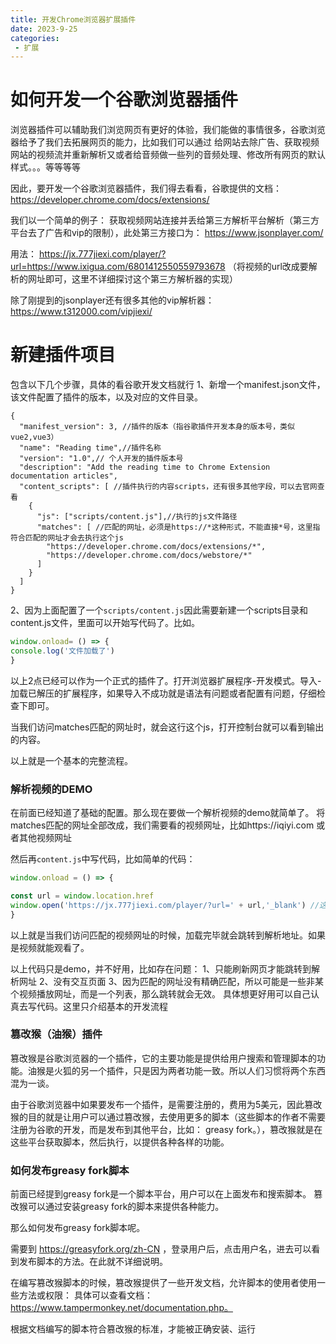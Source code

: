 ```yaml
---
title: 开发Chrome浏览器扩展插件
date: 2023-9-25
categories:
 - 扩展
---
```



# 如何开发一个谷歌浏览器插件

浏览器插件可以辅助我们浏览网页有更好的体验，我们能做的事情很多，谷歌浏览器给予了我们去拓展网页的能力，比如我们可以通过
给网站去除广告、获取视频网站的视频流并重新解析又或者给音频做一些列的音频处理、修改所有网页的默认样式。。。等等等等


因此，要开发一个谷歌浏览器插件，我们得去看看，谷歌提供的文档：
https://developer.chrome.com/docs/extensions/


我们以一个简单的例子： 获取视频网站连接并丢给第三方解析平台解析（第三方平台去了广告和vip的限制），此处第三方接口为： https://www.jsonplayer.com/

用法： https://jx.777jiexi.com/player/?url=https://www.ixigua.com/6801412550559793678 （将视频的url改成要解析的网址即可，这里不详细探讨这个第三方解析器的实现）

除了刚提到的jsonplayer还有很多其他的vip解析器：https://www.t312000.com/vipjiexi/



# 新建插件项目

包含以下几个步骤，具体的看谷歌开发文档就行
1、新增一个manifest.json文件，该文件配置了插件的版本，以及对应的文件目录。
```
{
  "manifest_version": 3, //插件的版本（指谷歌插件开发本身的版本号，类似vue2,vue3）
  "name": "Reading time",//插件名称
  "version": "1.0",// 个人开发的插件版本号
  "description": "Add the reading time to Chrome Extension documentation articles",
  "content_scripts": [ //插件执行的内容scripts，还有很多其他字段，可以去官网查看
    {
      "js": ["scripts/content.js"],//执行的js文件路径
      "matches": [ //匹配的网址，必须是https://*这种形式，不能直接*号，这里指符合匹配的网址才会去执行这个js
        "https://developer.chrome.com/docs/extensions/*",
        "https://developer.chrome.com/docs/webstore/*"
      ]
    }
  ]
}
```


2、因为上面配置了一个`scripts/content.js`因此需要新建一个scripts目录和content.js文件，里面可以开始写代码了。比如。

```content.js
window.onload= () => {
console.log('文件加载了')
}
```

以上2点已经可以作为一个正式的插件了。打开浏览器扩展程序-开发模式。导入- 加载已解压的扩展程序，如果导入不成功就是语法有问题或者配置有问题，仔细检查下即可。

当我们访问matches匹配的网址时，就会这行这个js，打开控制台就可以看到输出的内容。


以上就是一个基本的完整流程。


### 解析视频的DEMO
在前面已经知道了基础的配置。那么现在要做一个解析视频的demo就简单了。
将matches匹配的网址全部改成，我们需要看的视频网址，比如https://iqiyi.com  或者其他视频网址


然后再`content.js`中写代码，比如简单的代码：
```content.js
window.onload = () => {

const url = window.location.href
window.open('https://jx.777jiexi.com/player/?url=' + url,'_blank') //这里直接把当前地址给到第三方解析器即可
}
```

以上就是当我们访问匹配的视频网址的时候，加载完毕就会跳转到解析地址。如果是视频就能观看了。

以上代码只是demo，并不好用，比如存在问题：
1、只能刷新网页才能跳转到解析网址
2、没有交互页面
3、因为匹配的网址没有精确匹配，所以可能是一些非某个视频播放网址，而是一个列表，那么跳转就会无效。
具体想更好用可以自己认真去写代码。这里只介绍基本的开发流程


### 篡改猴（油猴）插件

篡改猴是谷歌浏览器的一个插件，它的主要功能是提供给用户搜索和管理脚本的功能。油猴是火狐的另一个插件，只是因为两者功能一致。所以人们习惯将两个东西混为一谈。

由于谷歌浏览器中如果要发布一个插件，是需要注册的，费用为5美元，因此篡改猴的目的就是让用户可以通过篡改猴，去使用更多的脚本（这些脚本的作者不需要注册为谷歌的开发，而是发布到其他平台，比如： greasy fork。），篡改猴就是在这些平台获取脚本，然后执行，以提供各种各样的功能。


### 如何发布greasy fork脚本

前面已经提到greasy fork是一个脚本平台，用户可以在上面发布和搜索脚本。 篡改猴可以通过安装greasy fork的脚本来提供各种能力。

那么如何发布greasy fork脚本呢。

需要到 https://greasyfork.org/zh-CN  ，登录用户后，点击用户名，进去可以看到发布脚本的方法。在此就不详细说明。

在编写篡改猴脚本的时候，篡改猴提供了一些开发文档，允许脚本的使用者使用一些方法或权限： 具体可以查看文档：https://www.tampermonkey.net/documentation.php。

根据文档编写的脚本符合篡改猴的标准，才能被正确安装、运行